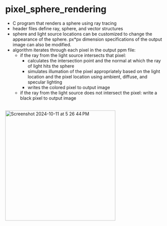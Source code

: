 # pixel_sphere_rendering

* C program that renders a sphere using ray tracing
* header files define ray, sphere, and vector structures
* sphere and light source locations can be customized to change the appearance of the sphere. px*px dimension specifications of the output image can also be modified.
* algorithm iterates through each pixel in the output ppm file:
  * if the ray from the light source intersects that pixel:
    * calculates the intersection point and the normal at which the ray of light hits the sphere
    * simulates illumation of the pixel appropriately based on the light location and the pixel location using ambient, diffuse, and specular lighting
    * writes the colored pixel to output image
  * if the ray from the light source does not intersect the pixel: write a black pixel to output image
<br>
<img width="350" alt="Screenshot 2024-10-11 at 5 26 44 PM" src="https://github.com/user-attachments/assets/1f09b9ca-767a-4c9a-ad2e-376bf08274d5">

